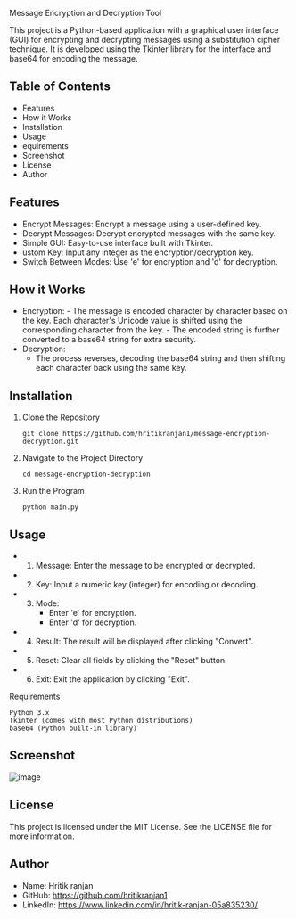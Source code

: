 Message Encryption and Decryption Tool

This project is a Python-based application with a graphical user interface (GUI) for encrypting and decrypting messages using a substitution cipher technique. It is developed using the Tkinter library for the interface and base64 for encoding the message.
## Table of Contents

- Features
- How it Works
- Installation
-  Usage
-  equirements
- Screenshot
- License
- Author

## Features

  - Encrypt Messages: Encrypt a message using a user-defined key.
  - Decrypt Messages: Decrypt encrypted messages with the same key.
  - Simple GUI: Easy-to-use interface built with Tkinter.
  - ustom Key: Input any integer as the encryption/decryption key.
  - Switch Between Modes: Use 'e' for encryption and 'd' for decryption.

## How it Works

 - Encryption:
        - The message is encoded character by character based on the key. Each character's Unicode value is shifted using the corresponding character from the key.
       -  The encoded string is further converted to a base64 string for extra security.
  -  Decryption:
       -  The process reverses, decoding the base64 string and then shifting each character back using the same key.
## Installation
1. Clone the Repository

       git clone https://github.com/hritikranjan1/message-encryption-decryption.git

2. Navigate to the Project Directory

       cd message-encryption-decryption

3. Run the Program

       python main.py

## Usage

  - 1. Message: Enter the message to be encrypted or decrypted.
  - 2. Key: Input a numeric key (integer) for encoding or decoding.
  - 3. Mode:
       - Enter 'e' for encryption.
       - Enter 'd' for decryption.
   - 4. Result: The result will be displayed after clicking "Convert".
   - 5. Reset: Clear all fields by clicking the "Reset" button.
   - 6. Exit: Exit the application by clicking "Exit".

Requirements

    Python 3.x
    Tkinter (comes with most Python distributions)
    base64 (Python built-in library)

## Screenshot

![image](https://github.com/user-attachments/assets/4d165f0a-b46f-4929-a1d2-d3e141125bdb)


## License

This project is licensed under the MIT License. See the LICENSE file for more information.
## Author

- Name: Hritik ranjan
- GitHub: https://github.com/hritikranjan1
- LinkedIn: https://www.linkedin.com/in/hritik-ranjan-05a835230/

